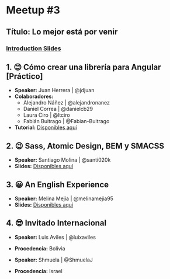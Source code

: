 # Meetup #3

## Título: Lo mejor está por venir

### [Introduction Slides](http://slides.com/jdjuan/ng-med-3)

## 1. 😊 Cómo crear una librería para Angular [Práctico]

* **Speaker:** Juan Herrera | @jdjuan
* **Colaboradores:**
    * Alejandro Náñez | @alejandronanez
    * Daniel Correa | @danielcb29
    * Laura Ciro | @ltciro
    * Fabián Buitrago | @Fabian-Buitrago
* **Tutorial:** [Disponibles aquí](https://github.com/jvandemo/generator-angular2-library/)

## 2. 😉 Sass, Atomic Design, BEM y SMACSS

* **Speaker:** Santiago Molina | @santi020k
* **Slides:** [Disponibles aquí](https://www.canva.com/design/DACVuWT9OlA/PRCmpsMflHXaYrhMKtL4fQ/view?utm_content=DACVuWT9OlA&utm_campaign=designshare&utm_medium=link&utm_source=sharebutton)

## 3. 😀 An English Experience

* **Speaker:** Melina Mejía | @melinamejia95
* **Slides:** [Disponibles aquí](http://slides.com/melinamejiabedoya/deck)

## 4. 😎 Invitado Internacional

* **Speaker:** Luis Aviles | @luixaviles
* **Procedencia:** Bolivia

* **Speaker:** Shmuela | @ShmuelaJ
* **Procedencia:** Israel
